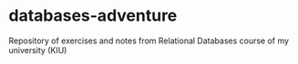 # databases-adventure
Repository of exercises and notes from Relational Databases course of my university (KIU)
